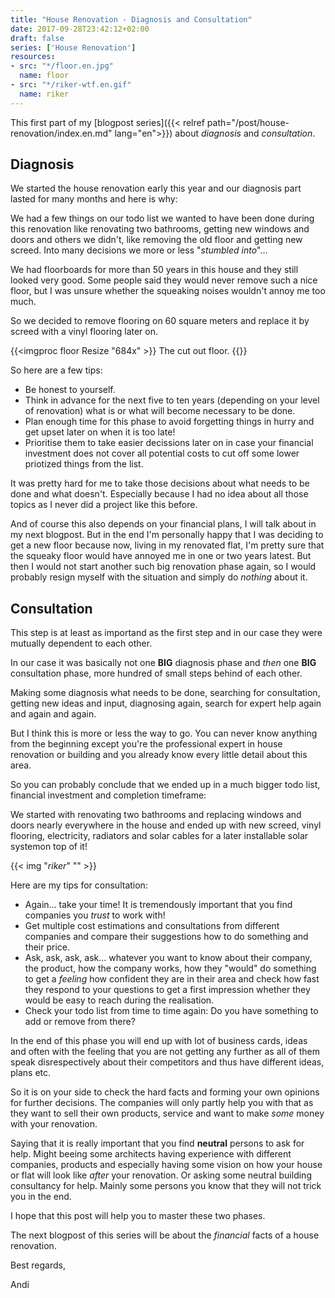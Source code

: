 ```yaml
---
title: "House Renovation - Diagnosis and Consultation"
date: 2017-09-28T23:42:12+02:00
draft: false
series: ['House Renovation']
resources:
- src: "*/floor.en.jpg"
  name: floor
- src: "*/riker-wtf.en.gif"
  name: riker
---
```


This first part of my [blogpost series]({{< relref path="/post/house-renovation/index.en.md" lang="en">}}) about _diagnosis_ and _consultation_.

## Diagnosis

We started the house renovation early this year and our diagnosis part lasted for many months and here is why:

We had a few things on our todo list we wanted to have been done during this renovation like renovating two bathrooms, getting new windows and doors and others we didn't, like removing the old floor and getting new screed. Into many decisions we more or less "_stumbled into_"…

We had floorboards for more than 50 years in this house and they still looked very good. Some people said they would never remove such a nice floor, but I was unsure whether the squeaking noises wouldn't annoy me too much.

So we decided to remove flooring on 60 square meters and replace it by screed with a vinyl flooring later on.

{{<imgproc floor Resize "684x" >}}
The cut out floor.
{{</imgproc>}}

So here are a few tips:

- Be honest to yourself.
- Think in advance for the next five to ten years (depending on your level of renovation) what is or what will become necessary to be done.
- Plan enough time for this phase to avoid forgetting things in hurry and get upset later on when it is too late!
- Prioritise them to take easier decissions later on in case your financial investment does not cover all potential costs to cut off some lower priotized things from the list.

It was pretty hard for me to take those decisions about what needs to be done and what doesn't. Especially because I had no idea about all those topics as I never did a project like this before.

 And of course this also depends on your financial plans, I will talk about in my next blogpost. But in the end I'm personally happy that I was deciding to get a new floor because now, living in my renovated flat, I'm pretty sure that the squeaky floor would have annoyed me in one or two years latest. But then I would not start another such big renovation phase again, so I would probably resign myself with the situation and simply do _nothing_ about it.

## Consultation

This step is at least as importand as the first step and in our case they were mutually dependent to each other.

In our case it was basically not one __BIG__ diagnosis phase and _then_ one __BIG__ consultation phase, more hundred of small steps behind of each other.

Making some diagnosis what needs to be done, searching for consultation, getting new ideas and input, diagnosing again, search for expert help again and again and again.

But I think this is more or less the way to go. You can never know anything from the beginning except you're the professional expert in house renovation or building and you already know every little detail about this area.

So you can probably conclude that we ended up in a much bigger todo list, financial investment and completion timeframe:

We started with renovating two bathrooms and replacing windows and doors nearly everywhere in the house and ended up with new screed, vinyl flooring, electricity, radiators and solar cables for a later installable solar systemon top of it!

{{< img "*riker*" "" >}}

Here are my tips for consultation:

- Again… take your time! It is tremendously important that you find companies you _trust_ to work with!
- Get multiple cost estimations and consultations from different companies and compare their suggestions how to do something and their price.
- Ask, ask, ask, ask… whatever you want to know about their company, the product, how the company works, how they "would" do something to get a _feeling_ how confident they are in their area and check how fast they respond to your questions to get a first impression whether they would be easy to reach during the realisation.
- Check your todo list from time to time again: Do you have something to add or remove from there?

In the end of this phase you will end up with lot of business cards, ideas and often with the feeling that you are not getting any further as all of them speak disrespectively about their competitors and thus have different ideas, plans etc.

So it is on your side to check the hard facts and forming your own opinions for further decisions. The companies will only partly help you with that as they want to sell their own products, service and want to make _some_ money with your renovation.

Saying that it is really important that you find __neutral__ persons to ask for help. Might beeing some architects having experience with different companies, products and especially having some vision on how your house or flat will look like _after_ your renovation. Or asking some neutral building consultancy for help. Mainly some persons you know that they will not trick you in the end.

I hope that this post will help you to master these two phases.

The next blogpost of this series will be about the _financial_ facts of a house renovation.

Best regards,

Andi

